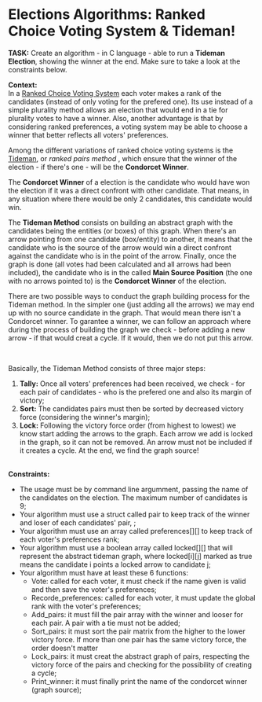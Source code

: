 <h1>Elections Algorithms: Ranked Choice Voting System & Tideman!</h1>
<p><b>TASK:</b> Create an algorithm - in C language - able to run a <b>Tideman Election</b>, showing the winner at the end. Make sure to take a look at the constraints below.</p>

<p><b>Context:</b><br>
In a <a href="https://fairvote.org/our-reforms/ranked-choice-voting/" target="_blank">
Ranked Choice Voting System</a> each voter makes a rank of the candidates (instead of only voting for the prefered one). Its use instead of a simple plurality method allows an election that would end in a tie for plurality votes to have a winner. Also, another advantage is that by considering ranked preferences, a voting system may be able to choose a winner that better reflects all voters' preferences.</p>
<p>Among the different variations of ranked choice voting systems is the <a href="https://en.wikipedia.org/wiki/Ranked_pairs" target="_blank">
Tideman</a>, or <i> ranked pairs method </i>, which ensure that the winner of the election - if there's one - will be the <b>Condorcet Winner</b>.</p>
<p>The <b>Condorcet Winner</b> of a election is the candidate who would have won the election if it was a direct confront with other candidate. That means, in any situation where there would be only 2 candidates, this candidate would win.</p>
<p>The <b>Tideman Method</b> consists on building an abstract graph with the candidates being the entities (or boxes) of this graph. When there's an arrow pointing from one candidate (box/entity) to another, it means that the candidate who is the source of the arrow would win a direct confront against the candidate who is in the point of the arrow. Finally, once the graph is done (all votes had been calculated and all arrows had been included), the candidate who is in the called <b>Main Source Position</b> (the one with no arrows pointed to) is the <b>Condorcet Winner</b> of the election.</p> 
<p>There are two possible ways to conduct the graph building process for the Tideman method. In the simpler one (just adding all the arrows) we may end up with no source candidate in the graph. That would mean there isn't a Condorcet winner. To garantee a winner, we can follow an approach where during the process of building the graph we check - before adding a new arrow - if that would creat a cycle. If it would, then we do not put this arrow.</p>
<br>
<p>Basically, the Tideman Method consists of three major steps:
<ol>
    <li><b>Tally:</b> Once all voters' preferences had been received, we check - for each pair of candidates - who is the prefered one and also its margin of victory;</li>
    <li><b>Sort:</b> The candidates pairs must then be sorted by decreased victory force (considering the winner's margin);</li>
    <li><b>Lock:</b> Following the victory force order (from highest to lowest) we know start adding the arrows to the graph. Each arrow we add is locked in the graph, so it can not be removed. An arrow must not be included if it creates a cycle. At the end, we find the graph source!</li>
</ol>
<br>
<b>Constraints:</b>
<ul>
    <li>The usage must be by command line argumment, passing the name of the candidates on the election. The maximum number of candidates is 9;</li>
    <li>Your algorithm must use a struct called pair to keep track of the winner and loser of each candidates' pair, ;</li>
    <li>Your algorithm must use an array called preferences[][] to keep track of each voter's preferences rank;</li>
    <li>Your algorithm must use a boolean array called locked[][] that will represent the abstract tideman graph, where locked[i][j] marked as true means the candidate i points a locked arrow to candidate j;</li>
    <li>Your algorithm must have at least these 6 functions: 
        <ul>
            <li>Vote: called for each voter, it must check if the name given is valid and then save the voter's preferences;</li>
            <li>Recorde_preferences: called for each voter, it must update the global rank with the voter's preferences;</li>
            <li>Add_pairs: it must fill the pair array with the winner and looser for each pair. A pair with a tie must not be added;</li>
            <li>Sort_pairs: it must sort the pair matrix from the higher to the lower victory force. If more than one pair has the same victory force, the order doesn't matter</li>
            <li>Lock_pairs: it must creat the abstract graph of pairs, respecting the victory force of the pairs and checking for the possibility of creating a cycle;</li>
            <li>Print_winner: it must finally print the name of the condorcet winner (graph source);</li>
        </ul></li>
</ul>








